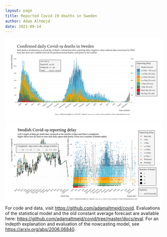 ```yaml
---
layout: page
title: Reported Covid-19 deaths in Sweden
author: Adam Altmejd
date: 2021-09-14
---
```


![Graph of Swedish Covid-19 deaths with reporting delay.](deaths_lag_sweden_2021-09-14.png "Swedish Covid-19 deaths.")
![Graph of Swedish Covid-19 reporting delay in daily deaths.](lag_trend_sweden_2021-09-14.png "Trend in Swedish Covid-19 mortality reporting delay.")
For code and data, visit <https://github.com/adamaltmejd/covid>.
Evaluations of the statistical model and the old constant average forecast are available here: <https://github.com/adamaltmejd/covid/tree/master/docs/eval>.
For an indepth explanation and evaluation of the nowcasting model, see <https://arxiv.org/abs/2006.06840>.
